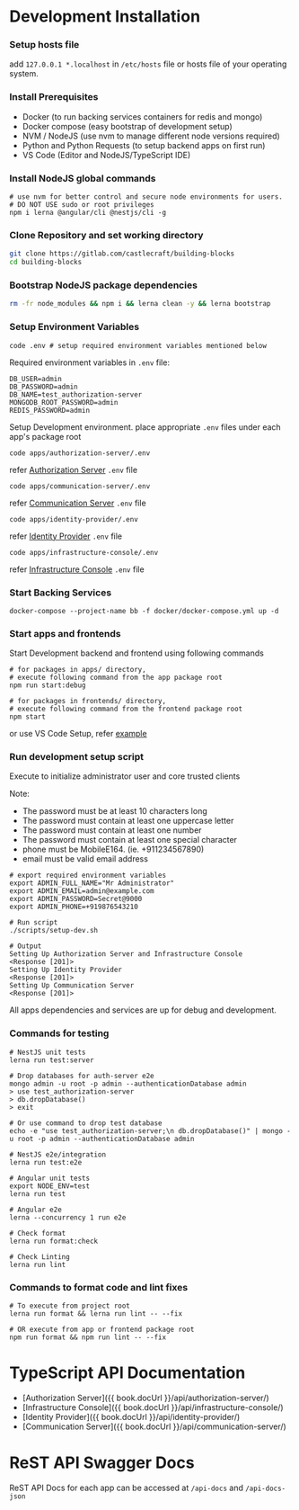 # Development Installation

### Setup hosts file

add `127.0.0.1 *.localhost` in `/etc/hosts` file or hosts file of your operating system.

### Install Prerequisites

- Docker (to run backing services containers for redis and mongo)
- Docker compose (easy bootstrap of development setup)
- NVM / NodeJS (use nvm to manage different node versions required)
- Python and Python Requests (to setup backend apps on first run)
- VS Code (Editor and NodeJS/TypeScript IDE)

### Install NodeJS global commands

```
# use nvm for better control and secure node environments for users.
# DO NOT USE sudo or root privileges
npm i lerna @angular/cli @nestjs/cli -g
```

### Clone Repository and set working directory

```sh
git clone https://gitlab.com/castlecraft/building-blocks
cd building-blocks
```

### Bootstrap NodeJS package dependencies

```sh
rm -fr node_modules && npm i && lerna clean -y && lerna bootstrap
```

### Setup Environment Variables

```
code .env # setup required environment variables mentioned below
```

Required environment variables in `.env` file:

```
DB_USER=admin
DB_PASSWORD=admin
DB_NAME=test_authorization-server
MONGODB_ROOT_PASSWORD=admin
REDIS_PASSWORD=admin
```

Setup Development environment. place appropriate `.env` files under each app's package root

```
code apps/authorization-server/.env
```

refer [Authorization Server](/authorization-server/README.md) `.env` file

```
code apps/communication-server/.env
```

refer [Communication Server](/communication-server/README.md) `.env` file

```
code apps/identity-provider/.env
```

refer [Identity Provider](/identity-provider/README.md) `.env` file

```
code apps/infrastructure-console/.env
```

refer [Infrastructure Console](/infrastructure-console/README.md) `.env` file

### Start Backing Services

```
docker-compose --project-name bb -f docker/docker-compose.yml up -d
```

### Start apps and frontends

Start Development backend and frontend using following commands

```
# for packages in apps/ directory,
# execute following command from the app package root
npm run start:debug

# for packages in frontends/ directory,
# execute following command from the frontend package root
npm start
```

or use VS Code Setup, refer [example](/development/vscode.md)

### Run development setup script

Execute to initialize administrator user and core trusted clients

Note:

- The password must be at least 10 characters long
- The password must contain at least one uppercase letter
- The password must contain at least one number
- The password must contain at least one special character
- phone must be MobileE164. (ie. +911234567890)
- email must be valid email address

```
# export required environment variables
export ADMIN_FULL_NAME="Mr Administrator"
export ADMIN_EMAIL=admin@example.com
export ADMIN_PASSWORD=Secret@9000
export ADMIN_PHONE=+919876543210

# Run script
./scripts/setup-dev.sh

# Output
Setting Up Authorization Server and Infrastructure Console
<Response [201]>
Setting Up Identity Provider
<Response [201]>
Setting Up Communication Server
<Response [201]>
```

All apps dependencies and services are up for debug and development.

### Commands for testing

```
# NestJS unit tests
lerna run test:server

# Drop databases for auth-server e2e
mongo admin -u root -p admin --authenticationDatabase admin
> use test_authorization-server
> db.dropDatabase()
> exit

# Or use command to drop test database
echo -e "use test_authorization-server;\n db.dropDatabase()" | mongo -u root -p admin --authenticationDatabase admin

# NestJS e2e/integration
lerna run test:e2e

# Angular unit tests
export NODE_ENV=test
lerna run test

# Angular e2e
lerna --concurrency 1 run e2e

# Check format
lerna run format:check

# Check Linting
lerna run lint
```

### Commands to format code and lint fixes

```
# To execute from project root
lerna run format && lerna run lint -- --fix

# OR execute from app or frontend package root
npm run format && npm run lint -- --fix
```

# TypeScript API Documentation

* [Authorization Server]({{ book.docUrl }}/api/authorization-server/)
* [Infrastructure Console]({{ book.docUrl }}/api/infrastructure-console/)
* [Identity Provider]({{ book.docUrl }}/api/identity-provider/)
* [Communication Server]({{ book.docUrl }}/api/communication-server/)

# ReST API Swagger Docs

ReST API Docs for each app can be accessed at `/api-docs` and `/api-docs-json`
